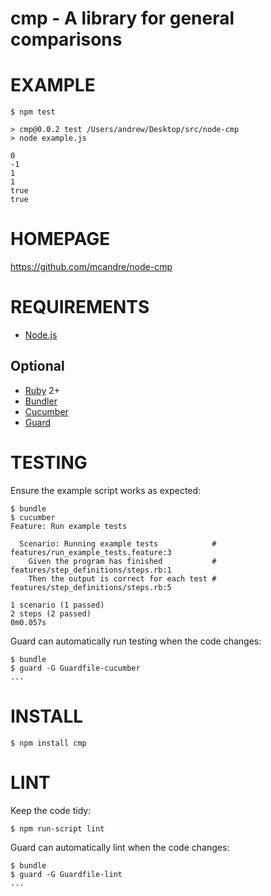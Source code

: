 # cmp - A library for general comparisons

# EXAMPLE

    $ npm test

    > cmp@0.0.2 test /Users/andrew/Desktop/src/node-cmp
    > node example.js

    0
    -1
    1
    1
    true
    true

# HOMEPAGE

https://github.com/mcandre/node-cmp

# REQUIREMENTS

* [Node.js](http://nodejs.org/)

## Optional

* [Ruby](https://www.ruby-lang.org/) 2+
* [Bundler](http://bundler.io/)
* [Cucumber](http://cukes.info/)
* [Guard](http://guardgem.org/)

# TESTING

Ensure the example script works as expected:

    $ bundle
    $ cucumber
    Feature: Run example tests

      Scenario: Running example tests            # features/run_example_tests.feature:3
        Given the program has finished           # features/step_definitions/steps.rb:1
        Then the output is correct for each test # features/step_definitions/steps.rb:5

    1 scenario (1 passed)
    2 steps (2 passed)
    0m0.057s

Guard can automatically run testing when the code changes:

    $ bundle
    $ guard -G Guardfile-cucumber
    ...

# INSTALL

    $ npm install cmp

# LINT

Keep the code tidy:

    $ npm run-script lint

Guard can automatically lint when the code changes:

    $ bundle
    $ guard -G Guardfile-lint
    ...
